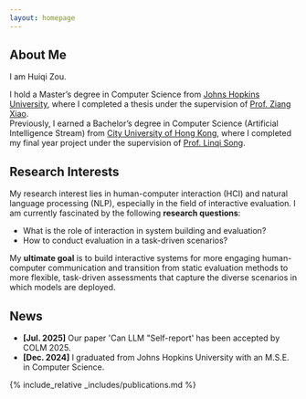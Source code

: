 ```yaml
---
layout: homepage
---
```


## About Me

I am Huiqi Zou. 
<!-- an incoming PhD student working under the guidance of <a href="https://wyshi.github.io">Prof. Weiyan Shi</a> at Northeastern University. -->
I hold a Master’s degree in Computer Science from <a href="https://www.cs.jhu.edu">Johns Hopkins University</a>, where I completed a thesis under the supervision of <a href="https://www.ziangxiao.com/">Prof. Ziang Xiao</a>.<br>
Previously, I earned a Bachelor’s degree in Computer Science (Artificial Intelligence Stream) from <a href="https://www.cs.cityu.edu.hk">City University of Hong Kong</a>, where I completed my final year project under the supervision of <a href='https://sites.google.com/site/aisquaredlab/'>Prof. Linqi Song</a>. 

## Research Interests
My research interest lies in human-computer interaction (HCI) and natural language processing (NLP), especially in the field of interactive evaluation. I am currently fascinated by the following <b>research questions</b>:
- What is the role of interaction in system building and evaluation?
- How to conduct evaluation in a task-driven scenarios? 

My <b>ultimate goal</b> is to build interactive systems for more engaging human-computer communication and transition from static evaluation methods to more flexible, task-driven assessments that capture the diverse scenarios in which models are deployed. 

## News

<!-- - **[Apr. 2025]** I joined the <a href='https://wyshi.github.io/group.html'>CHATS Lab</a> at Northeastern University as a first-year Ph.D. student. -->
- **[Jul. 2025]** Our paper 'Can LLM "Self-report' has been accepted by COLM 2025.
- **[Dec. 2024]** I graduated from Johns Hopkins University with an M.S.E. in Computer Science.

{% include_relative _includes/publications.md %}

<!-- {% include_relative _includes/services.md %} -->
